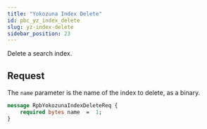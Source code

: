 ```yaml
---
title: "Yokozuna Index Delete"
id: pbc_yz_index_delete
slug: yz-index-delete
sidebar_position: 23
---
```


Delete a search index.

## Request

The `name` parameter is the name of the index to delete, as a binary.

```protobuf
message RpbYokozunaIndexDeleteReq {
    required bytes name  =  1;
}
```
